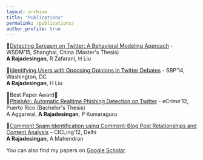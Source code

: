 ```yaml
---
layout: archive
title: "Publications"
permalink: /publications/
author_profile: true
---
```


:pushpin:[Detecting Sarcasm on Twitter: A Behavioral Modeling Approach](https://ashwin-r.github.io/files/SarcasmDetection.pdf) - WSDM’15, Shanghai, China (Master's Thesis)<br/>
**A Rajadesingan**, R Zafarani, H Liu


:pushpin:[Identifying Users with Opposing Opinions in Twitter Debates](1402.7143.pdf) - SBP’14, Washington, DC<br/>
**A Rajadesingan**, H Liu


:tada:Best Paper Award:tada:<br/>
:pushpin:[PhishAri: Automatic Realtime Phishing Detection on Twitter](https://ashwin-r.github.io/files/phishari.pdf) - eCrime’12, Puerto Rico (Bachelor's Thesis)<br/>
A Aggarwal, **A Rajadesingan**, P Kumaraguru


:pushpin:[Comment Spam Identification using Comment-Blog Post Relationships and Content Analysis](https://ashwin-r.github.io/files/10.1007_978-3-642-28601-8_41.pdf) - CICLing’12, Delhi<br/>
**A Rajadesingan**, A Mahendran


You can also find my papers on [Google Scholar](https://scholar.google.com/citations?user=GVOh8iUAAAAJ).
